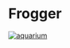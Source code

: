 # Frogger

[![aquarium](https://img.youtube.com/vi/TlgPFlZUvqs/0.jpg)](https://youtu.be/TlgPFlZUvqs)
